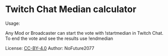# Twitch Chat Median calculator

Usage: 

Any Mod or Broadcaster can start the vote with !startmedian in Twitch Chat. To end the vote and see the results use !endmedian

License: [CC-BY-4.0](https://creativecommons.org/licenses/by/4.0/)
Author: NoFuture2077